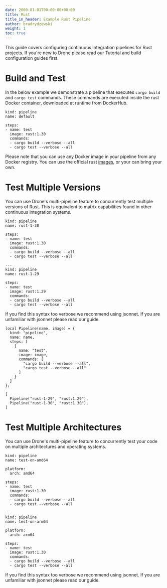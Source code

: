 ```yaml
---
date: 2000-01-01T00:00:00+00:00
title: Rust
title_in_header: Example Rust Pipeline
author: bradrydzewski
weight: 1
toc: true
---
```


This guide covers configuring continuous integration pipelines for Rust projects. If you're new to Drone please read our Tutorial and build configuration guides first.

# Build and Test

In the below example we demonstrate a pipeline that executes `cargo build` and `cargo test` commands. These commands are executed inside the rust Docker container, downloaded at runtime from DockerHub.

```
kind: pipeline
name: default

steps:
- name: test
  image: rust:1.30
  commands:
  - cargo build --verbose --all
  - cargo test --verbose --all
```

Please note that you can use any Docker image in your pipeline from any Docker registry. You can use the official rust [images](https://hub.docker.com/r/_/rust/), or your can bring your own.

# Test Multiple Versions

You can use Drone's multi-pipeline feature to concurrently test multiple versions of Rust. This is equivalent to matrix capabilities found in other continuous integration systems.

```
kind: pipeline
name: rust-1-30

steps:
- name: test
  image: rust:1.30
  commands:
  - cargo build --verbose --all
  - cargo test --verbose --all

---
kind: pipeline
name: rust-1-29

steps:
- name: test
  image: rust:1.29
  commands:
  - cargo build --verbose --all
  - cargo test --verbose --all
```

If you find this syntax too verbose we recommend using jsonnet. If you are unfamiliar with jsonnet please read our guide.

```
local Pipeline(name, image) = {
  kind: "pipeline",
  name: name,
  steps: [
    {
      name: "test",
      image: image,
      commands: [
        "cargo build --verbose --all",
        "cargo test --verbose --all"
      ]
    }
  ]
};

[
  Pipeline("rust-1-29", "rust:1.29"),
  Pipeline("rust-1-30", "rust:1.30"),
]
```

# Test Multiple Architectures

You can use Drone's multi-pipeline feature to concurrently test your code on multiple architectures and operating systems.

```
kind: pipeline
name: test-on-amd64

platform:
  arch: amd64

steps:
- name: test
  image: rust:1.30
  commands:
  - cargo build --verbose --all
  - cargo test --verbose --all

---
kind: pipeline
name: test-on-arm64

platform:
  arch: arm64

steps:
- name: test
  image: rust:1.30
  commands:
  - cargo build --verbose --all
  - cargo test --verbose --all
```

If you find this syntax too verbose we recommend using jsonnet. If you are unfamiliar with jsonnet please read our guide.

